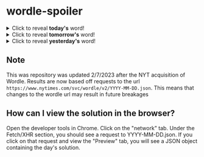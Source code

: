 # wordle-spoiler

<details>
  <summary>Click to reveal <b>today's</b> word!</summary>
  <br>
  <b> trade </b>
</details>

<details>
  <summary>Click to reveal <b>tomorrow's</b> word!</summary>
  <br>
  <b> limit </b>
</details>

<details>
  <summary>Click to reveal <b>yesterday's</b> word!</summary>
  <br>
  <b> flare </b>
</details>

## Note
This was repository was updated 2/7/2023 after the NYT acquisition of Wordle. Results are now based off requests to the url `https://www.nytimes.com/svc/wordle/v2/YYYY-MM-DD.json`. This means that changes to the wordle url may result in future breakages

## How can I view the solution in the browser?
Open the developer tools in Chrome. Click on the "network" tab. Under the Fetch/XHR section, you should see a request to YYYY-MM-DD.json. If you click on that request and view the "Preview" tab, you will see a JSON object containing the day's solution.